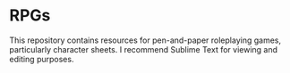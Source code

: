 # RPGs
This repository contains resources for pen-and-paper roleplaying games, particularly character sheets. I recommend Sublime Text for viewing and editing purposes.
